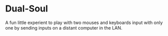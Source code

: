 # Dual-Soul
A fun little experient to play with two mouses and keyboards input with only one by sending inputs on a distant computer in the LAN.  
